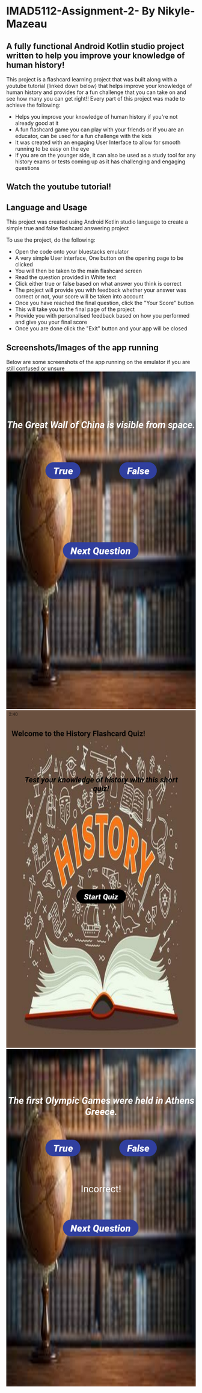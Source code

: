 # IMAD5112-Assignment-2- By Nikyle-Mazeau

## A fully functional Android Kotlin studio project written to help you improve your knowledge of human history!

This project is a flashcard learning project that was built along with a youtube tutorial (linked down below) that helps improve your knowledge of human history and provides for a fun challenge that you can take on and see how many you can get right!! Every part of this project was made to achieve the following:

* Helps you improve your knowledge of human history if you're not already good at it
* A fun flashcard game you can play with your friends or if you are an educator, can be used for a fun challenge with the kids
* It was created with an engaging User Interface to allow for smooth running to be easy on the eye
* If you are on the younger side, it can also be used as a study tool for any history exams or tests coming up as it has challenging and engaging questions

## Watch the youtube tutorial!



## Language and Usage

This project was created using Android Kotlin studio language to create a simple true and false flashcard answering project

To use the project, do the following:

* Open the code onto your bluestacks emulator
* A very simple User interface, One button on the opening page to be clicked
* You will then be taken to the main flashcard screen
* Read the question provided in White text
* Click either true or false based on what answer you think is correct
* The project will provide you with feedback whether your answer was correct or not, your score will be taken into account
* Once you have reached the final question, click the "Your Score" button
* This will take you to the final page of the project
* Provide you with personalised feedback based on how you performed and give you your final score
* Once you are done click the "Exit" button and your app will be closed

## Screenshots/Images of the app running

Below are some screenshots of the app running on the emulator if you are still confused or unsure
![Flashcard App Screenshot](Screenshot_2025.05.26_14.40.28.967.png)
![Flashcard App Screenshot](Screenshot_2025.05.26_14.40.42.041.png)
![Flashcard App Screenshot](Screenshot_2025.05.26_14.41.02.776.png)




